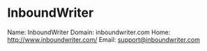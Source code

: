 
# InboundWriter

Name: InboundWriter
Domain: inboundwriter.com
Home: http://www.inboundwriter.com/
Email: support@inboundwriter.com
